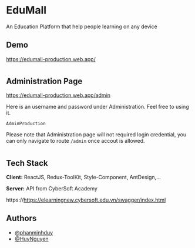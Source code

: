 <!-- @format -->

# EduMall

An Education Platform that help people learning on any device

## Demo

https://edumall-production.web.app/

#

## Administration Page

https://edumall-production.web.app/admin

Here is an username and password under Administration. Feel free to using it.

`AdminProduction`

Please note that Administration page will not required login credential, you can only navigate to route `/admin` once accout is allowed.

#

## Tech Stack

**Client:** ReactJS, Redux-ToolKit, Style-Component, AntDesign,...

**Server:** API from CyberSoft Academy

https://https://elearningnew.cybersoft.edu.vn/swagger/index.html

## Authors

- [@phanminhduy](https://github.com/boybubbles)
- [@HuyNguyen](https://github.com/huynguyen0903-hub)
